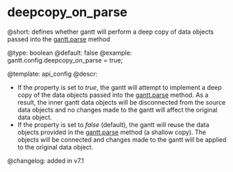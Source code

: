 deepcopy_on_parse
=============


@short: defines whether gantt will perform a deep copy of data objects passed into the [gantt.parse](api/gantt_parse.md) method
	

@type: boolean
@default: false
@example:
gantt.config.deepcopy_on_parse = true;

@template:	api_config
@descr:


- If the property is set to *true*, the gantt will attempt to implement a deep copy of the data objects passed into the [gantt.parse](api/gantt_parse.md) method. As a result, the inner gantt data objects will be disconnected from the source data objects and no changes made to the gantt will affect the original data object.
- If the property is set to *false* (default), the gantt will reuse the data objects provided in the [gantt.parse](api/gantt_parse.md) method (a shallow copy). The objects will be connected and changes made to the gantt will be applied to the original data object.

@changelog: added in v7.1